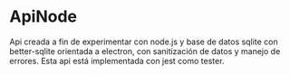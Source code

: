 # ApiNode
Api creada a fin de experimentar con node.js y base de datos sqlite con better-sqlite orientada a electron, con sanitización de datos y manejo de errores. Esta api está implementada con jest como tester.